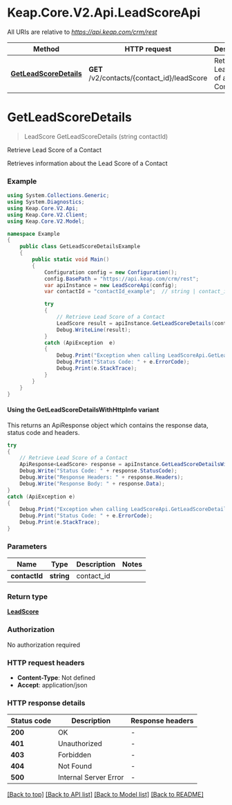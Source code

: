 # Keap.Core.V2.Api.LeadScoreApi

All URIs are relative to *https://api.keap.com/crm/rest*

| Method | HTTP request | Description |
|--------|--------------|-------------|
| [**GetLeadScoreDetails**](LeadScoreApi.md#getleadscoredetails) | **GET** /v2/contacts/{contact_id}/leadScore | Retrieve Lead Score of a Contact |

<a id="getleadscoredetails"></a>
# **GetLeadScoreDetails**
> LeadScore GetLeadScoreDetails (string contactId)

Retrieve Lead Score of a Contact

Retrieves information about the Lead Score of a Contact

### Example
```csharp
using System.Collections.Generic;
using System.Diagnostics;
using Keap.Core.V2.Api;
using Keap.Core.V2.Client;
using Keap.Core.V2.Model;

namespace Example
{
    public class GetLeadScoreDetailsExample
    {
        public static void Main()
        {
            Configuration config = new Configuration();
            config.BasePath = "https://api.keap.com/crm/rest";
            var apiInstance = new LeadScoreApi(config);
            var contactId = "contactId_example";  // string | contact_id

            try
            {
                // Retrieve Lead Score of a Contact
                LeadScore result = apiInstance.GetLeadScoreDetails(contactId);
                Debug.WriteLine(result);
            }
            catch (ApiException  e)
            {
                Debug.Print("Exception when calling LeadScoreApi.GetLeadScoreDetails: " + e.Message);
                Debug.Print("Status Code: " + e.ErrorCode);
                Debug.Print(e.StackTrace);
            }
        }
    }
}
```

#### Using the GetLeadScoreDetailsWithHttpInfo variant
This returns an ApiResponse object which contains the response data, status code and headers.

```csharp
try
{
    // Retrieve Lead Score of a Contact
    ApiResponse<LeadScore> response = apiInstance.GetLeadScoreDetailsWithHttpInfo(contactId);
    Debug.Write("Status Code: " + response.StatusCode);
    Debug.Write("Response Headers: " + response.Headers);
    Debug.Write("Response Body: " + response.Data);
}
catch (ApiException e)
{
    Debug.Print("Exception when calling LeadScoreApi.GetLeadScoreDetailsWithHttpInfo: " + e.Message);
    Debug.Print("Status Code: " + e.ErrorCode);
    Debug.Print(e.StackTrace);
}
```

### Parameters

| Name | Type | Description | Notes |
|------|------|-------------|-------|
| **contactId** | **string** | contact_id |  |

### Return type

[**LeadScore**](LeadScore.md)

### Authorization

No authorization required

### HTTP request headers

 - **Content-Type**: Not defined
 - **Accept**: application/json


### HTTP response details
| Status code | Description | Response headers |
|-------------|-------------|------------------|
| **200** | OK |  -  |
| **401** | Unauthorized |  -  |
| **403** | Forbidden |  -  |
| **404** | Not Found |  -  |
| **500** | Internal Server Error |  -  |

[[Back to top]](#) [[Back to API list]](../README.md#documentation-for-api-endpoints) [[Back to Model list]](../README.md#documentation-for-models) [[Back to README]](../README.md)


